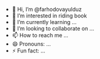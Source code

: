 - 👋 Hi, I’m @farhodovayulduz
- 👀 I’m interested in riding book
- 🌱 I’m currently learning ...
- 💞️ I’m looking to collaborate on ...
- 📫 How to reach me ...
- 😄 Pronouns: ...
- ⚡ Fun fact: ...

<!---
farhodovayulduz/farhodovayulduz is a ✨ special ✨ repository because its `README.md` (this file) appears on your GitHub profile.
You can click the Preview link to take a look at your changes.
--->
